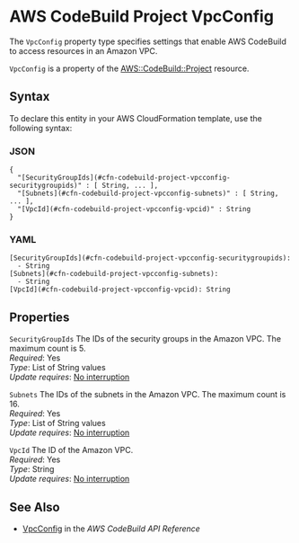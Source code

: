 # AWS CodeBuild Project VpcConfig<a name="aws-properties-codebuild-project-vpcconfig"></a>

<a name="aws-properties-codebuild-project-vpcconfig-description"></a>The `VpcConfig` property type specifies settings that enable AWS CodeBuild to access resources in an Amazon VPC\.

<a name="aws-properties-codebuild-project-vpcconfig-inheritance"></a> `VpcConfig` is a property of the [AWS::CodeBuild::Project](aws-resource-codebuild-project.md) resource\.

## Syntax<a name="aws-properties-codebuild-project-vpcconfig-syntax"></a>

To declare this entity in your AWS CloudFormation template, use the following syntax:

### JSON<a name="aws-properties-codebuild-project-vpcconfig-syntax.json"></a>

```
{
  "[SecurityGroupIds](#cfn-codebuild-project-vpcconfig-securitygroupids)" : [ String, ... ],
  "[Subnets](#cfn-codebuild-project-vpcconfig-subnets)" : [ String, ... ],
  "[VpcId](#cfn-codebuild-project-vpcconfig-vpcid)" : String
}
```

### YAML<a name="aws-properties-codebuild-project-vpcconfig-syntax.yaml"></a>

```
[SecurityGroupIds](#cfn-codebuild-project-vpcconfig-securitygroupids): 
  - String
[Subnets](#cfn-codebuild-project-vpcconfig-subnets): 
  - String
[VpcId](#cfn-codebuild-project-vpcconfig-vpcid): String
```

## Properties<a name="aws-properties-codebuild-project-vpcconfig-properties"></a>

`SecurityGroupIds`  <a name="cfn-codebuild-project-vpcconfig-securitygroupids"></a>
The IDs of the security groups in the Amazon VPC\. The maximum count is 5\.  
 *Required*: Yes  
 *Type*: List of String values  
 *Update requires*: [No interruption](using-cfn-updating-stacks-update-behaviors.md#update-no-interrupt) 

`Subnets`  <a name="cfn-codebuild-project-vpcconfig-subnets"></a>
The IDs of the subnets in the Amazon VPC\. The maximum count is 16\.  
 *Required*: Yes  
 *Type*: List of String values  
 *Update requires*: [No interruption](using-cfn-updating-stacks-update-behaviors.md#update-no-interrupt) 

`VpcId`  <a name="cfn-codebuild-project-vpcconfig-vpcid"></a>
The ID of the Amazon VPC\.  
 *Required*: Yes  
 *Type*: String  
 *Update requires*: [No interruption](using-cfn-updating-stacks-update-behaviors.md#update-no-interrupt) 

## See Also<a name="aws-properties-codebuild-project-vpcconfig-seealso"></a>
+ [ VpcConfig](https://docs.aws.amazon.com/codebuild/latest/APIReference/API_VpcConfig.html) in the *AWS CodeBuild API Reference*
